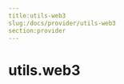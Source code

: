 ```yaml
---
title:utils-web3
slug:/docs/provider/utils-web3
section:provider
---
```

<a name="utils.web3"></a>
# utils.web3

